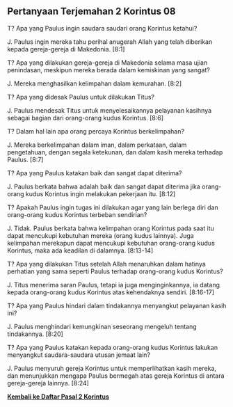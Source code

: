 ## Pertanyaan Terjemahan 2 Korintus 08 ##

T? Apa yang Paulus ingin saudara saudari orang Korintus ketahui?

J. Paulus ingin mereka tahu perihal anugerah Allah yang telah diberikan kepada gereja-gereja di Makedonia. [8:1]

T? Apa yang dilakukan gereja-gereja di Makedonia selama masa ujian penindasan, meskipun mereka berada dalam kemiskinan yang sangat?

J. Mereka menghasilkan kelimpahan dalam kemurahan. [8:2]

T? Apa yang didesak Paulus untuk dilakukan Titus?

J. Paulus mendesak Titus untuk menyelesaikannya pelayanan kasihnya sebagai bagian dari orang-orang kudus Korintus. [8:6]

T? Dalam hal lain apa orang percaya Korintus berkelimpahan?

J. Mereka berkelimpahan dalam iman, dalam perkataan, dalam pengetahuan, dengan segala ketekunan, dan dalam kasih mereka terhadap Paulus. [8:7]

T? Apa yang Paulus katakan baik dan sangat dapat diterima?

J. Paulus berkata bahwa adalah baik dan sangat dapat diterima jika orang-orang kudus Korintus ingin melakukan pekerjaan itu. [8:12]

T? Apakah Paulus ingin tugas ini dilakukan agar yang lain berlega diri dan orang-orang kudus Korintus terbeban sendirian?

J. Tidak. Paulus berkata bahwa kelimpahan orang Korintus pada saat itu dapat mencukupi kebutuhan mereka (orang kudus lainnya). Juga kelimpahan merekapun dapat mencukupi kebutuhan orang-orang kudus Korintus, maka ada keadilan di dalamnya. [8:13-14]

T? Apa yang dilakukan Titus setelah Allah menaruhkan dalam hatinya perhatian yang sama seperti Paulus terhadap orang-orang kudus Korintus?

J. Titus menerima saran Paulus, tetapi ia juga menginginkannya, ia datang kepada orang-orang kudus Korintus atas kehendaknya sendiri. [8:16-17]

T? Apa yang Paulus hindari dalam tindakannya menyangkut pelayanan kasih ini?

J. Paulus menghindari kemungkinan seseorang mengeluh tentang tindakannya. [8:20]

T? Apa yang Paulus katakan kepada orang-orang kudus Korintus lakukan menyangkut saudara-saudara utusan jemaat lain?

J. Paulus menyuruh gereja Korintus untuk memperlihatkan kasih mereka, dan menunjukkan mengapa Paulus bermegah atas gereja Korintus di antara gereja-gereja lainnya. [8:24]

__[Kembali ke Daftar Pasal 2 Korintus](./)__

